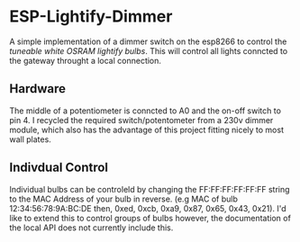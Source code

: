 # ESP-Lightify-Dimmer
A simple implementation of a dimmer switch on the esp8266 to control the *tuneable white OSRAM lightify bulbs*. This will control all lights conncted to the gateway throught a local connection. 

## Hardware
The middle of a potentiometer is conncted to A0 and the on-off switch to pin 4. I recycled the required switch/potentometer from a 230v dimmer module, which also has the advantage of this project fitting nicely to most wall plates.

## Indivdual Control
Individual bulbs can be controleld by changing the FF:FF:FF:FF:FF:FF string to the MAC Address of your bulb in reverse. (e.g MAC of bulb 12:34:56:78:9A:BC:DE then, 0xed, 0xcb, 0xa9, 0x87, 0x65, 0x43, 0x21). I'd like to extend this to control groups of bulbs however, the documentation of the local API does not currently include this.
